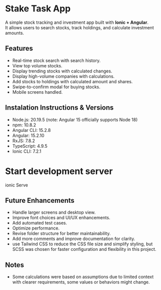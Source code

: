 # Stake Task App

A simple stock tracking and investment app built with **Ionic + Angular**.  
It allows users to search stocks, track holdings, and calculate investment amounts.

## Features



- Real-time stock search with search history.
- View top volume stocks.
- Display trending stocks with calculated changes.
- Display high-volume companies with calculations.
- Add stocks to holdings with calculated amount and shares.
- Swipe-to-confirm modal for buying stocks.
- Mobile screens handled.

## Instalation Instructions & Versions

- Node.js: 20.19.5 (note: Angular 15 officially supports Node 18)
- npm: 10.8.2
- Angular CLI: 15.2.8
- Angular: 15.2.10
- RxJS: 7.8.2
- TypeScript: 4.9.5
- Ionic CLI: 7.2.1


# Start development server

ionic Serve


## Future Enhancements

- Handle larger screens and desktop view.
- Improve font choices and UI/UX enhancements.
- Add automated test cases.
- Optimize performance.
- Revise folder structure for better maintainability.
- Add more comments and improve documentation for clarity.
- use Tailwind CSS to reduce the CSS file size and simplify styling, but SCSS was chosen for faster configuration and flexibility in this project.

##  Notes

- Some calculations were based on assumptions due to limited context with clearer requirements, some values or behaviors might change.
